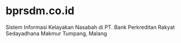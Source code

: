 # bprsdm.co.id
Sistem Informasi Kelayakan Nasabah di PT. Bank Perkreditan Rakyat Sedayadhana Makmur Tumpang, Malang
